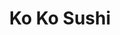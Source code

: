 ---
layout: place
title: "Ko Ko Sushi"
permalink: /new-york/scarsdale/ko-ko-sushi.html
stateAbbr: NY
stateName: New York
cityName: Scarsdale
place_id: ChIJlRVi9m2TwokRlDr1NonP6tA
photos:
  - name: >-
      places/ChIJlRVi9m2TwokRlDr1NonP6tA/photos/AeeoHcIENEj1y2Bs2i-j_WVaRsSZ4DrfANPi0xqm-QujOeyDyAZ_va5Udrm1TX4u2CxVxzYojJQFepVVAOcLM8Rfw6O8Q3cmJZxPwNS35nyuJycoJOqVLgPjMKJDjr-Jw5fj-z73OJSD8uc82Y_sNvQuul5s-dFUPz0akjkOe41bVSD9HijC5wc_RHBWieiyDlF99gPcLqQFNOwWQfl75odOQi8e5ChCiiT2UTI_ZJcNUWPKQmYwI5nxBv_aQvntWW4Seq8CQCvW6OtZvsUjvDGuAam963htQe6ENfBqF8VmBcalm9_UyLlD0mSatxP8Vg_QjPDVjWNkYmI5noZUBEkMpGa5w7UTz9WbNNhbK3GSR0R4W1HXmvmfjDCUrkTRSCsI19EGhRBOTJAM2GNnyEUDAl0jYDuTXtCizVaZi5CZh460Yg
    widthPx: 3072
    heightPx: 2974
    authorAttributions:
      - displayName: AD
        uri: https://maps.google.com/maps/contrib/115681811306074727461
        photoUri: >-
          https://lh3.googleusercontent.com/a-/ALV-UjU43VvVhj25pqmtadxxLhAGwNZmz1trnG5BQ4tW2XFhEzfF_UbeJA=s100-p-k-no-mo
    flagContentUri: >-
      https://www.google.com/local/imagery/report/?cb_client=maps_api_places.places_api&image_key=!1e10!2sCIHM0ogKEICAgICWzPXwMQ&hl=en-US
    googleMapsUri: >-
      https://www.google.com/maps/place//data=!3m4!1e2!3m2!1sCIHM0ogKEICAgICWzPXwMQ!2e10!4m2!3m1!1s0x89c2936df6621595:0xd0eacf8936f53a94
  - name: >-
      places/ChIJlRVi9m2TwokRlDr1NonP6tA/photos/AeeoHcJNgzXc4KvkeoR3xsSjxUNogsVfXhbEZPUuYJM3akpaVNtnb88T0WBa4HTSB5JRByddbXWM7zfBevbReJyQj5RZ7bxENVev_VTJSAXIGeSWac_ogUTzNlpjfRztPNkK9plAG15htcb5xkeft4MxLwKI3CB4hYaxErJxh6Z02YKtMztmh45BTmEHoFBsN0ke0DcUy0JbvkLMVNUSLNvR5022E0TNjUlocBuvXU98yELmW4aMiljHdTnA-9hM1LLJB8jKXtufZaKC9NTnyJbkgBdA-rcgNmpRDgEU3sNomQ_Y7KGmNQgN0rQZOfb-MUVc6WTQSvypQbEAtxaZOLgXjHb3skuIB38gzkm7cnxuNJtTfLjrAcXWPP-ZWB9Ex54mQOMVbyPqCrkWxdtuhhcb6jFGHzApsSDdirdu-tg4dTPAHA
    widthPx: 3024
    heightPx: 4032
    authorAttributions:
      - displayName: Ximena Osorio
        uri: https://maps.google.com/maps/contrib/113555194484905500305
        photoUri: >-
          https://lh3.googleusercontent.com/a/ACg8ocJp9-QAAmncGUpT0B3IYAAz4Be3JuSaWs7xmMPE3JD3M-_L0Q=s100-p-k-no-mo
    flagContentUri: >-
      https://www.google.com/local/imagery/report/?cb_client=maps_api_places.places_api&image_key=!1e10!2sCIHM0ogKEICAgICnuNG3LQ&hl=en-US
    googleMapsUri: >-
      https://www.google.com/maps/place//data=!3m4!1e2!3m2!1sCIHM0ogKEICAgICnuNG3LQ!2e10!4m2!3m1!1s0x89c2936df6621595:0xd0eacf8936f53a94
  - name: >-
      places/ChIJlRVi9m2TwokRlDr1NonP6tA/photos/AeeoHcKohlxoXqkBnMMTyw1fvVdwRUiFIDmISivh884sAfb8e36jtUcktEJF9F4MzbD4TemW-sU5SpEFMZHt9WVWgt1Qt0ZkRwroorFQSDGGdDA5enwpBkjZvItTznyvdg39vyGfxeXV06Qs8gtSgQCzN2YALbvXFbDvqX2p1VEIz6E_fz8ikDnJeY4RGdpeNLj4PxI4gm1cwcEKT9x7G-ho9HIcmMuV99ESKk6TJhkXkqq8ArTleectVp_WlX1IXPr9rG9Zgb6vO1WKIp9ueYrhfz4fHU3lkGS_wy_0nF2LDhcKDu7scaUbccKLiqd7P_0pavJe1QTNKOUNZ-5GggUuj_fpn_5YGSpXdBaNlo33KMjvWe008rAJZx7s9P2Ql9PcSVgooxEPBqpC1B8YI2BRhFCpoU-c4BlCV6a1FKe-O9E
    widthPx: 1284
    heightPx: 2282
    authorAttributions:
      - displayName: Ximena Osorio
        uri: https://maps.google.com/maps/contrib/113555194484905500305
        photoUri: >-
          https://lh3.googleusercontent.com/a/ACg8ocJp9-QAAmncGUpT0B3IYAAz4Be3JuSaWs7xmMPE3JD3M-_L0Q=s100-p-k-no-mo
    flagContentUri: >-
      https://www.google.com/local/imagery/report/?cb_client=maps_api_places.places_api&image_key=!1e10!2sCIHM0ogKEICAgICnuNG3bQ&hl=en-US
    googleMapsUri: >-
      https://www.google.com/maps/place//data=!3m4!1e2!3m2!1sCIHM0ogKEICAgICnuNG3bQ!2e10!4m2!3m1!1s0x89c2936df6621595:0xd0eacf8936f53a94
  - name: >-
      places/ChIJlRVi9m2TwokRlDr1NonP6tA/photos/AeeoHcJyi3Me63SofyBOs2yxuVnYUIOzV-h_pQTn-B0nLzMmcpPXvfE2H9O3sJ_I0dAC05v4i2V0SuZMrrIkZTCPT_iMmK53j_yPnUECu-vKYRRXncIq9ye6M9K5VVziocVcw6zGSMjrW1uWNFUPtuVZ7j3mMeiBiDn-vyPwZVqucaNMf114kXapB2bDQeN57rAkLTvboL-6Xdolb0TDvzJr7NFHIhNlSe17TjUr7wMVdyyRwVSXBBAw-SrAw0b4UK9UYtSWucp64x9bCk3yk_hMxVjrzt5ulHCVoN_c7lVTn-eKxw960KB5qTJpYsU9r9Nmtw_LErPEKeYw1HaqsxOj7EitSSF1CSKfoOKKSHJK_El1NhGPS-ZeWgAxDdRVcWwQ90_RHJevitj3DJceiRrK0E4ajFRh2KwQd-hbRR9ol8c
    widthPx: 3456
    heightPx: 4608
    authorAttributions:
      - displayName: Alexandra M.
        uri: https://maps.google.com/maps/contrib/105632443914839577360
        photoUri: >-
          https://lh3.googleusercontent.com/a-/ALV-UjWVoE3an3DRw8OKkykOf-8wT_VIiQ_YjEAW3zIuab3uZgTSGLsM=s100-p-k-no-mo
    flagContentUri: >-
      https://www.google.com/local/imagery/report/?cb_client=maps_api_places.places_api&image_key=!1e10!2sCIHM0ogKEICAgIC-8bu9WQ&hl=en-US
    googleMapsUri: >-
      https://www.google.com/maps/place//data=!3m4!1e2!3m2!1sCIHM0ogKEICAgIC-8bu9WQ!2e10!4m2!3m1!1s0x89c2936df6621595:0xd0eacf8936f53a94
  - name: >-
      places/ChIJlRVi9m2TwokRlDr1NonP6tA/photos/AeeoHcIAlECroyL6pTqx5jrUA4gyCJmhTEhVOKcHVpM7MuXYsZQVJp2BV0xvhUzCAnBFplY7K9hb_D15vbOqG7n-HQ3c9GUbnPE6l87JK1s9YeJ20Uz6hFNCjAU8szu_A5eagHqRtkglRQtYBZhyfoxt6_5zJDQaNIu7josphvGtmpuFxdWrYojQ0eU-6dKYvz5PwgOiwIVwGB2bZijpebFIjip7qHQJiSvKMOQAfmBXiZtuJ1ayaM4f_W7_JCvgdl-9Kixly7SRE1ve8xHhb2mCGbmexcK_tubEL2veiPvwM0dBFPI_1JoakOhYfT5dAJu8k0xtFH0FsXyeCU54Ix6jnPO469ozcbwtVk1cUKwDtxBRuSeosdXMuVMwlky0CL0y36uSbFLT6ybEkPjq7_T4tnMGrUA3TVCBVdlLqk8PdVS8fhoW
    widthPx: 4040
    heightPx: 2978
    authorAttributions:
      - displayName: AD
        uri: https://maps.google.com/maps/contrib/115681811306074727461
        photoUri: >-
          https://lh3.googleusercontent.com/a-/ALV-UjU43VvVhj25pqmtadxxLhAGwNZmz1trnG5BQ4tW2XFhEzfF_UbeJA=s100-p-k-no-mo
    flagContentUri: >-
      https://www.google.com/local/imagery/report/?cb_client=maps_api_places.places_api&image_key=!1e10!2sCIHM0ogKEICAgICWzPXw0QE&hl=en-US
    googleMapsUri: >-
      https://www.google.com/maps/place//data=!3m4!1e2!3m2!1sCIHM0ogKEICAgICWzPXw0QE!2e10!4m2!3m1!1s0x89c2936df6621595:0xd0eacf8936f53a94
  - name: >-
      places/ChIJlRVi9m2TwokRlDr1NonP6tA/photos/AeeoHcKM7lGRhBMmw-JmrR54NdPIHAJtyX-2N11KQlcSffH3D5NGchl-kySGXujpVf86K9p3UsdNH5yvADUqfA0YWXWv4ZvnSipGzhck3szVDI0gTFnpl5BO2MCXvK6Xl9QJiozwyrC8nNOEVUhRHZw2ECFLN8DloN7OiIsCJsLUkO1nDIMu2zi1H9jvxXiv0q5LN1yUnMXUs0tluob93Q3QlRf0_VDEsxofm7obeAemOelA7LA3QGOua8bltNN4sbfMuF_-sU_SBKRPAZ3ARHGxNynKI7_tF0M6vsr24c-8_mP4LChbaw20hElPrcPmUil98aLUuRkjXixuwbWYktbLkHXkTTZAZrueT4fPuxSnHj5HzIlk_gJlbROTwxi7GlqAZ-m2XJM3AAbhZCuYxKl6_gOejDxVAx9Qgo7qfxZPP2k
    widthPx: 1080
    heightPx: 1920
    authorAttributions:
      - displayName: Noé Horowitz
        uri: https://maps.google.com/maps/contrib/109949035970247255077
        photoUri: >-
          https://lh3.googleusercontent.com/a-/ALV-UjU2naBg6mEdiMEqMRv2savKKUvp9o-ntOaS4wXLbtxR0mTuipYMMQ=s100-p-k-no-mo
    flagContentUri: >-
      https://www.google.com/local/imagery/report/?cb_client=maps_api_places.places_api&image_key=!1e10!2sCIHM0ogKEICAgID4-f7tLA&hl=en-US
    googleMapsUri: >-
      https://www.google.com/maps/place//data=!3m4!1e2!3m2!1sCIHM0ogKEICAgID4-f7tLA!2e10!4m2!3m1!1s0x89c2936df6621595:0xd0eacf8936f53a94
  - name: >-
      places/ChIJlRVi9m2TwokRlDr1NonP6tA/photos/AeeoHcLQe9hM6RrDgdya99z-on_8iJPxCsrgddAmU889wAQMkLm1Aa-z-U5zxbqPxTBe-I--zDgXlEEy1H3OnpKOXV7OHhzUMocRv6lS-kLpLit7a9FTf_EKdtVJNELJPjDJGQDEp_tjfikGW9BhFANTgvfUBLXljgP4qNnM6KBR2pWT9OkDqQsk4EXrUb14i9ZuUxlvngen9Iq1cQQSb6lMU48mlwxdIgjoofJvtkwav2YZBiraJ-DfhjbCeCd6bGwHS0jxfcdS9FuUVju2VCSc4HC8AvXLnzu6JPQA5fE3_Fke6ATGGwLCZN8RPFTcgch-GiKQzxMWJuXWrVSpTQ8t8CCACdIxuoNPdddFxI2SAxIanw4Eu7DvtPmBoEDNvbo8c6qFjuLarG-9oiaLp7ReqoQ6lXa3bLYyBdrFeIyPcJ-LYHmM
    widthPx: 3456
    heightPx: 4608
    authorAttributions:
      - displayName: Alexandra M.
        uri: https://maps.google.com/maps/contrib/105632443914839577360
        photoUri: >-
          https://lh3.googleusercontent.com/a-/ALV-UjWVoE3an3DRw8OKkykOf-8wT_VIiQ_YjEAW3zIuab3uZgTSGLsM=s100-p-k-no-mo
    flagContentUri: >-
      https://www.google.com/local/imagery/report/?cb_client=maps_api_places.places_api&image_key=!1e10!2sCIHM0ogKEICAgIC-8bu9mQE&hl=en-US
    googleMapsUri: >-
      https://www.google.com/maps/place//data=!3m4!1e2!3m2!1sCIHM0ogKEICAgIC-8bu9mQE!2e10!4m2!3m1!1s0x89c2936df6621595:0xd0eacf8936f53a94
  - name: >-
      places/ChIJlRVi9m2TwokRlDr1NonP6tA/photos/AeeoHcL2moQXZsURDbApnAnJVEIhqUxcwqPEIDewhSPCCr6cZhxqZ0Dwofa5BAa_RjSOTwrRWJPRNnhJ7-nBPhx2xgmcO6d_vtGklIJIDBkVVZLJ_-_KN2AlGMy-s3vaE7IS__2z9ZhfUo0KgmBNfo0sejz9HmDgNqX7dv9MNgY5ABN2j3lU1ZieqJ_lSiBuaQB3dK--HfzDX2BB5OZS8AWFHsbH2uW_kKT-DQOmYAyylhp9dSIyYOJ10I8Z95QMc1H3svaGDUpJxdufq_T5GwzqDMV-7Wn4CfhAmPZpvSNCf3adrONxfQ2h2NwF-OA-TRUD3Rr6UjO2OvCl8gTFxYW8CE-dQ5-xnf3qsg7fz2Jk1SgpYYgyu9ZHjKkl-xo2IvyHl-UgoVHw5n_mpnxz2Z1Xdea41SbbSgWH5k044ImoD3fiFtKC
    widthPx: 4032
    heightPx: 3024
    authorAttributions:
      - displayName: Marcella D'Aston
        uri: https://maps.google.com/maps/contrib/114656581100721737594
        photoUri: >-
          https://lh3.googleusercontent.com/a-/ALV-UjWOPmo46RsXoJLjEN4TxbiL0WcECse7pughJGc2EFD77ugJN_m1Ag=s100-p-k-no-mo
    flagContentUri: >-
      https://www.google.com/local/imagery/report/?cb_client=maps_api_places.places_api&image_key=!1e10!2sCIHM0ogKEICAgIC4m5H1sAE&hl=en-US
    googleMapsUri: >-
      https://www.google.com/maps/place//data=!3m4!1e2!3m2!1sCIHM0ogKEICAgIC4m5H1sAE!2e10!4m2!3m1!1s0x89c2936df6621595:0xd0eacf8936f53a94
  - name: >-
      places/ChIJlRVi9m2TwokRlDr1NonP6tA/photos/AeeoHcLXIkYvVNxmYR-z0_juZVULsEeiAdRRlV6Pu9nPCSXjYFO5zicHD5WoPrRmQ5U0IyZppzX_rKtJQmTwov1nLAawm4V5xQBhtBF0Zkr8VFAj4Jgzh23Q-Mqq-pUW04QjNU85ssKEuqcjVO4d5wwrJk7Vr86z29dxlRVZLR8EXl9f77d5uq1B3K5Nk9p3HpieWhSHfBn2mnAX1v7oaxda71qoGhlCqciI23tAfAEZyy5K3jHh3-ILHM4_WgCLq38jCjWwBODYP8t7gq2UfKLc-dRx6MAPKkPj1byKQx3VWciborZqMriVl9cDoWB1uSytUm2tLc-wCkVK542rpe9RpQ9yoVCUdjIBanQ_fdjtUQFQzXqlee-6gFKf-DSvYo41UFcgFS_DlcmZVKRUUhfVRfkH1je2fLs_6Se5yU6CsLAH_g
    widthPx: 3072
    heightPx: 4080
    authorAttributions:
      - displayName: AD
        uri: https://maps.google.com/maps/contrib/115681811306074727461
        photoUri: >-
          https://lh3.googleusercontent.com/a-/ALV-UjU43VvVhj25pqmtadxxLhAGwNZmz1trnG5BQ4tW2XFhEzfF_UbeJA=s100-p-k-no-mo
    flagContentUri: >-
      https://www.google.com/local/imagery/report/?cb_client=maps_api_places.places_api&image_key=!1e10!2sCIHM0ogKEICAgICWzPXwUQ&hl=en-US
    googleMapsUri: >-
      https://www.google.com/maps/place//data=!3m4!1e2!3m2!1sCIHM0ogKEICAgICWzPXwUQ!2e10!4m2!3m1!1s0x89c2936df6621595:0xd0eacf8936f53a94
  - name: >-
      places/ChIJlRVi9m2TwokRlDr1NonP6tA/photos/AeeoHcLQSBrTci97PdWWo_K6BEYe0ptf3M4dqRJnBj98xY4Ub7PE-DkWiAZYS-tnGzMZpONTeoM3yUZ2XTaF5tiU_HSl6WhSTVX-NIX5xsFdvkENMw8SJ5oS7MRn-Mz1QNPzUb4YMt1zGj24vISM8Qj_enT8E7EecNeB_1yUcu0MIXau9sjUGME1oHrBaMlPZgdyq14P8wojARe2-dwwONF9NSOyaen6YY-58OGRwhWqAyOCIa2NsdVH3J7offhQwGWpNvAReDyQIjj3DFbC4Nylbw4fNgLATXbDxrfQaQ2L0mNaCMRuoPUylzzNYUwnp23ZokJucFiArUrxB8w0tVa22Etk1KQ9O-GV2mwnvQl0mwgDm1lQCDe0rF9jSvu-zGS2U0m8E3SpXKK8VbeEW00jSiKo1tMr5-pGMa57_UMzwXPgSQ
    widthPx: 1440
    heightPx: 1403
    authorAttributions:
      - displayName: Alexandra M.
        uri: https://maps.google.com/maps/contrib/105632443914839577360
        photoUri: >-
          https://lh3.googleusercontent.com/a-/ALV-UjWVoE3an3DRw8OKkykOf-8wT_VIiQ_YjEAW3zIuab3uZgTSGLsM=s100-p-k-no-mo
    flagContentUri: >-
      https://www.google.com/local/imagery/report/?cb_client=maps_api_places.places_api&image_key=!1e10!2sCIHM0ogKEICAgIC43PHsdw&hl=en-US
    googleMapsUri: >-
      https://www.google.com/maps/place//data=!3m4!1e2!3m2!1sCIHM0ogKEICAgIC43PHsdw!2e10!4m2!3m1!1s0x89c2936df6621595:0xd0eacf8936f53a94
address: 50 Christie Pl, Scarsdale, NY 10583, USA
street: 50 Christie Pl
city: Scarsdale
state: NY
zip: '10583'
country: USA
neighborhood: null
latitude: '40.990237'
longitude: '-73.806756'
accessibility_options:
  wheelchairAccessibleParking: true
  wheelchairAccessibleSeating: true
business_status: OPERATIONAL
name: Ko Ko Sushi
google_maps_links:
  directionsUri: >-
    https://www.google.com/maps/dir//''/data=!4m7!4m6!1m1!4e2!1m2!1m1!1s0x89c2936df6621595:0xd0eacf8936f53a94!3e0
  placeUri: https://maps.google.com/?cid=15054072892678814356
  writeAReviewUri: >-
    https://www.google.com/maps/place//data=!4m3!3m2!1s0x89c2936df6621595:0xd0eacf8936f53a94!12e1
  reviewsUri: >-
    https://www.google.com/maps/place//data=!4m4!3m3!1s0x89c2936df6621595:0xd0eacf8936f53a94!9m1!1b1
  photosUri: >-
    https://www.google.com/maps/place//data=!4m3!3m2!1s0x89c2936df6621595:0xd0eacf8936f53a94!10e5
primary_type: Sushi Restaurant
opening_hours:
  regular: null
  current: null
secondary_opening_hours:
  regular:
    weekdayDescriptions: null
    type: null
  current:
    weekdayDescriptions: null
    type: null
phone: (914) 713-7292
price_level: null
price_range: $10 &ndash; $20
rating: '4.4'
rating_count: 41
website: http://www.sushikoko.com/
description: null
reviews:
  - name: >-
      places/ChIJlRVi9m2TwokRlDr1NonP6tA/reviews/ChZDSUhNMG9nS0VJQ0FnSUNudU9HRFFREAE
    relativePublishTimeDescription: 6 months ago
    rating: 5
    text:
      text: Amazing food and friendly staff.
      languageCode: en
    originalText:
      text: Amazing food and friendly staff.
      languageCode: en
    authorAttribution:
      displayName: Ximena Osorio
      uri: https://www.google.com/maps/contrib/113555194484905500305/reviews
      photoUri: >-
        https://lh3.googleusercontent.com/a/ACg8ocJp9-QAAmncGUpT0B3IYAAz4Be3JuSaWs7xmMPE3JD3M-_L0Q=s128-c0x00000000-cc-rp-mo-ba3
    publishTime: '2024-09-22T15:50:20.866631Z'
    flagContentUri: >-
      https://www.google.com/local/review/rap/report?postId=ChZDSUhNMG9nS0VJQ0FnSUNudU9HRFFREAE&d=17924085&t=1
    googleMapsUri: >-
      https://www.google.com/maps/reviews/data=!4m6!14m5!1m4!2m3!1sChZDSUhNMG9nS0VJQ0FnSUNudU9HRFFREAE!2m1!1s0x89c2936df6621595:0xd0eacf8936f53a94
  - name: >-
      places/ChIJlRVi9m2TwokRlDr1NonP6tA/reviews/ChdDSUhNMG9nS0VJQ0FnSUNYajdEQ3B3RRAB
    relativePublishTimeDescription: 5 months ago
    rating: 5
    text:
      text: >-
        One of my favorite restaurants ive ever been too, incredible sushi for
        the price. Incredible atmosphere
      languageCode: en
    originalText:
      text: >-
        One of my favorite restaurants ive ever been too, incredible sushi for
        the price. Incredible atmosphere
      languageCode: en
    authorAttribution:
      displayName: Noah A
      uri: https://www.google.com/maps/contrib/110199410288487819490/reviews
      photoUri: >-
        https://lh3.googleusercontent.com/a-/ALV-UjVqC-HHAivy48nY-z8G6MQiYTYeLziT7syn2UNyoqILT9wgQmk=s128-c0x00000000-cc-rp-mo
    publishTime: '2024-10-21T21:46:15.153693Z'
    flagContentUri: >-
      https://www.google.com/local/review/rap/report?postId=ChdDSUhNMG9nS0VJQ0FnSUNYajdEQ3B3RRAB&d=17924085&t=1
    googleMapsUri: >-
      https://www.google.com/maps/reviews/data=!4m6!14m5!1m4!2m3!1sChdDSUhNMG9nS0VJQ0FnSUNYajdEQ3B3RRAB!2m1!1s0x89c2936df6621595:0xd0eacf8936f53a94
  - name: >-
      places/ChIJlRVi9m2TwokRlDr1NonP6tA/reviews/ChdDSUhNMG9nS0VJQ0FnSUN3NU9lZGdRRRAB
    relativePublishTimeDescription: 8 years ago
    rating: 5
    text:
      text: >-
        Sushi is very fresh and the korean husband and wife owners are quick and
        meticulous! Food is always tasty and fresh, I've been coming here for
        years!
      languageCode: en
    originalText:
      text: >-
        Sushi is very fresh and the korean husband and wife owners are quick and
        meticulous! Food is always tasty and fresh, I've been coming here for
        years!
      languageCode: en
    authorAttribution:
      displayName: Marcella D'Aston
      uri: https://www.google.com/maps/contrib/114656581100721737594/reviews
      photoUri: >-
        https://lh3.googleusercontent.com/a-/ALV-UjWOPmo46RsXoJLjEN4TxbiL0WcECse7pughJGc2EFD77ugJN_m1Ag=s128-c0x00000000-cc-rp-mo-ba5
    publishTime: '2017-01-13T18:14:38.223Z'
    flagContentUri: >-
      https://www.google.com/local/review/rap/report?postId=ChdDSUhNMG9nS0VJQ0FnSUN3NU9lZGdRRRAB&d=17924085&t=1
    googleMapsUri: >-
      https://www.google.com/maps/reviews/data=!4m6!14m5!1m4!2m3!1sChdDSUhNMG9nS0VJQ0FnSUN3NU9lZGdRRRAB!2m1!1s0x89c2936df6621595:0xd0eacf8936f53a94
  - name: >-
      places/ChIJlRVi9m2TwokRlDr1NonP6tA/reviews/ChZDSUhNMG9nS0VJQ0FnSUNXelBYd1lREAE
    relativePublishTimeDescription: 3 years ago
    rating: 5
    text:
      text: Best unagi I've ever had !! Everything was super fresh.
      languageCode: en
    originalText:
      text: Best unagi I've ever had !! Everything was super fresh.
      languageCode: en
    authorAttribution:
      displayName: AD
      uri: https://www.google.com/maps/contrib/115681811306074727461/reviews
      photoUri: >-
        https://lh3.googleusercontent.com/a-/ALV-UjU43VvVhj25pqmtadxxLhAGwNZmz1trnG5BQ4tW2XFhEzfF_UbeJA=s128-c0x00000000-cc-rp-mo-ba2
    publishTime: '2022-02-19T21:40:06.102832Z'
    flagContentUri: >-
      https://www.google.com/local/review/rap/report?postId=ChZDSUhNMG9nS0VJQ0FnSUNXelBYd1lREAE&d=17924085&t=1
    googleMapsUri: >-
      https://www.google.com/maps/reviews/data=!4m6!14m5!1m4!2m3!1sChZDSUhNMG9nS0VJQ0FnSUNXelBYd1lREAE!2m1!1s0x89c2936df6621595:0xd0eacf8936f53a94
  - name: >-
      places/ChIJlRVi9m2TwokRlDr1NonP6tA/reviews/ChZDSUhNMG9nS0VJQ0FnSURSNnJPZlpREAE
    relativePublishTimeDescription: a year ago
    rating: 4
    text:
      text: >-
        I had a wonderful experience at this very humble place in Scarsdale. I
        didn't even know it was here. The food was delicious and the service was
        excellent. The place is peaceful and serene. I felt as if I was in
        another country as I enjoyed fantastic sushi a lobster roll and a spicy
        tuna roll. My guest had salmon and tuna. We each had some ginger ales
        and eight quietly with excellent service on an early evening in the
        village of Scarsdale. I would recommend that you bring a date or a small
        family and enjoy yourselves if you like sushi. This is certainly a
        hidden treasure as I have eaten in plenty of other sushi places in the
        area but this one was outstanding. Go give it a try as soon as you can.
        The value is pretty good as well. But it's not cheap.
      languageCode: en
    originalText:
      text: >-
        I had a wonderful experience at this very humble place in Scarsdale. I
        didn't even know it was here. The food was delicious and the service was
        excellent. The place is peaceful and serene. I felt as if I was in
        another country as I enjoyed fantastic sushi a lobster roll and a spicy
        tuna roll. My guest had salmon and tuna. We each had some ginger ales
        and eight quietly with excellent service on an early evening in the
        village of Scarsdale. I would recommend that you bring a date or a small
        family and enjoy yourselves if you like sushi. This is certainly a
        hidden treasure as I have eaten in plenty of other sushi places in the
        area but this one was outstanding. Go give it a try as soon as you can.
        The value is pretty good as well. But it's not cheap.
      languageCode: en
    authorAttribution:
      displayName: H H
      uri: https://www.google.com/maps/contrib/102718830264102396054/reviews
      photoUri: >-
        https://lh3.googleusercontent.com/a/ACg8ocJZnsmybJdb-Kjfamtdf1VEy1BsnDeFViCTvIcT7fwT1Wxdlg=s128-c0x00000000-cc-rp-mo
    publishTime: '2023-04-22T23:55:41.029451Z'
    flagContentUri: >-
      https://www.google.com/local/review/rap/report?postId=ChZDSUhNMG9nS0VJQ0FnSURSNnJPZlpREAE&d=17924085&t=1
    googleMapsUri: >-
      https://www.google.com/maps/reviews/data=!4m6!14m5!1m4!2m3!1sChZDSUhNMG9nS0VJQ0FnSURSNnJPZlpREAE!2m1!1s0x89c2936df6621595:0xd0eacf8936f53a94
parking_options:
  valetParking: false
payment_options:
  acceptsCreditCards: true
  acceptsDebitCards: true
  acceptsCashOnly: false
  acceptsNfc: true
allow_dogs: null
curbside_pickup: null
delivery: true
dine_in: true
good_for_children: true
good_for_groups: null
good_for_sports: false
live_music: false
menu_for_children: false
outdoor_seating: false
reservable: null
restroom: true
serves_beer: null
serves_breakfast: null
serves_brunch: false
serves_cocktails: null
serves_coffee: false
serves_dinner: true
serves_dessert: true
serves_lunch: true
serves_vegetarian_food: null
serves_wine: null
takeout: true

---